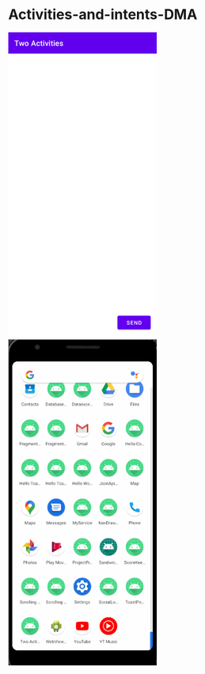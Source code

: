 # Activities-and-intents-DMA
<img src="images/task1.png" width="300" />
<img src="images/task1gif.gif" width="300" />
